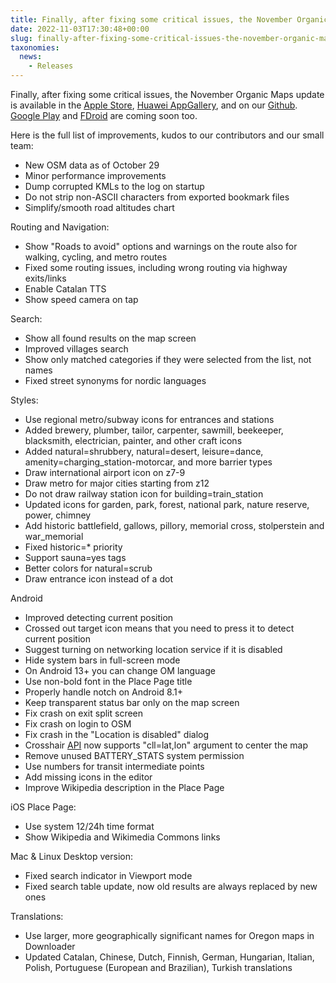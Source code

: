 ```yaml
---
title: Finally, after fixing some critical issues, the November Organic Maps update is available in the Apple Store, Huawei AppGallery, and on our Github
date: 2022-11-03T17:30:48+00:00
slug: finally-after-fixing-some-critical-issues-the-november-organic-maps-update-is-available-in-the-apple-store-huawei-appgallery-and-on-our-github
taxonomies:
  news:
    - Releases
---
```


Finally, after fixing some critical issues, the November Organic Maps update is available in the [Apple Store](https://apps.apple.com/app/organic-maps/id1567437057), [Huawei AppGallery](https://appgallery.huawei.com/#/app/C104325611), and on our [Github](https://github.com/organicmaps/organicmaps/releases/tag/2022.11.02-2-android). [Google Play](https://play.google.com/store/apps/details?id=app.organicmaps) and [FDroid](https://f-droid.org/en/packages/app.organicmaps/) are coming soon too.

Here is the full list of improvements, kudos to our contributors and our small team:

- New OSM data as of October 29
- Minor performance improvements
- Dump corrupted KMLs to the log on startup
- Do not strip non-ASCII characters from exported bookmark files
- Simplify/smooth road altitudes chart

Routing and Navigation:

- Show "Roads to avoid" options and warnings on the route also for walking, cycling, and metro routes
- Fixed some routing issues, including wrong routing via highway exits/links
- Enable Catalan TTS
- Show speed camera on tap

Search:

- Show all found results on the map screen
- Improved villages search
- Show only matched categories if they were selected from the list, not names
- Fixed street synonyms for nordic languages

Styles:

- Use regional metro/subway icons for entrances and stations
- Added brewery, plumber, tailor, carpenter, sawmill, beekeeper, blacksmith, electrician, painter, and other craft icons
- Added natural=shrubbery, natural=desert, leisure=dance, amenity=charging\_station-motorcar, and more barrier types
- Draw international airport icon on z7-9
- Draw metro for major cities starting from z12
- Do not draw railway station icon for building=train\_station
- Updated icons for garden, park, forest, national park, nature reserve, power, chimney
- Add historic battlefield, gallows, pillory, memorial cross, stolperstein and war\_memorial
- Fixed historic=\* priority
- Support sauna=yes tags
- Better colors for natural=scrub
- Draw entrance icon instead of a dot

Android

- Improved detecting current position
- Crossed out target icon means that you need to press it to detect current position
- Suggest turning on networking location service if it is disabled
- Hide system bars in full-screen mode
- On Android 13+ you can change OM language
- Use non-bold font in the Place Page title
- Properly handle notch on Android 8.1+
- Keep transparent status bar only on the map screen
- Fix crash on exit split screen
- Fix crash on login to OSM
- Fix crash in the "Location is disabled" dialog
- Crosshair [API](https://github.com/organicmaps/api-android) now supports "cll=lat,lon" argument to center the map
- Remove unused BATTERY\_STATS system permission
- Use numbers for transit intermediate points
- Add missing icons in the editor
- Improve Wikipedia description in the Place Page

iOS Place Page:

- Use system 12/24h time format
- Show Wikipedia and Wikimedia Commons links

Mac & Linux Desktop version:

- Fixed search indicator in Viewport mode
- Fixed search table update, now old results are always replaced by new ones

Translations:

- Use larger, more geographically significant names for Oregon maps in Downloader
- Updated Catalan, Chinese, Dutch, Finnish, German, Hungarian, Italian, Polish, Portuguese (European and Brazilian), Turkish translations

